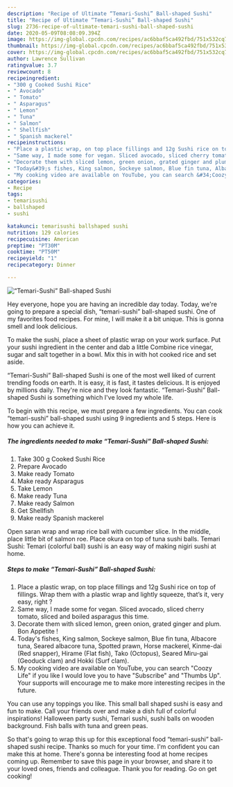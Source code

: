 ```yaml
---
description: "Recipe of Ultimate “Temari-Sushi” Ball-shaped Sushi"
title: "Recipe of Ultimate “Temari-Sushi” Ball-shaped Sushi"
slug: 2736-recipe-of-ultimate-temari-sushi-ball-shaped-sushi
date: 2020-05-09T08:08:09.394Z
image: https://img-global.cpcdn.com/recipes/ac6bbaf5ca492fbd/751x532cq70/temari-sushi-ball-shaped-sushi-recipe-main-photo.jpg
thumbnail: https://img-global.cpcdn.com/recipes/ac6bbaf5ca492fbd/751x532cq70/temari-sushi-ball-shaped-sushi-recipe-main-photo.jpg
cover: https://img-global.cpcdn.com/recipes/ac6bbaf5ca492fbd/751x532cq70/temari-sushi-ball-shaped-sushi-recipe-main-photo.jpg
author: Lawrence Sullivan
ratingvalue: 3.7
reviewcount: 8
recipeingredient:
- "300 g Cooked Sushi Rice"
- " Avocado"
- " Tomato"
- " Asparagus"
- " Lemon"
- " Tuna"
- " Salmon"
- " Shellfish"
- " Spanish mackerel"
recipeinstructions:
- "Place a plastic wrap, on top place fillings and 12g Sushi rice on top of fillings. Wrap them with a plastic wrap and lightly squeeze, that’s it, very easy, right ?"
- "Same way, I made some for vegan. Sliced avocado, sliced cherry tomato, sliced and boiled asparagus this time."
- "Decorate them with sliced lemon, green onion, grated ginger and plum. Bon Appetite !"
- "Today&#39;s fishes, King salmon, Sockeye salmon, Blue fin tuna, Albacore tuna, Seared albacore tuna, Spotted prawn, Horse mackerel, Kinme-dai (Red snapper), Hirame (Flat fish), Tako (Octopus), Seared Miru-gai (Geoduck clam) and Hokki (Surf clam)."
- "My cooking video are available on YouTube, you can search &#34;Coozy Life&#34; if you like I would love you to have &#34;Subscribe&#34; and &#34;Thumbs Up&#34;. Your supports will encourage me to make more interesting recipes in the future."
categories:
- Recipe
tags:
- temarisushi
- ballshaped
- sushi

katakunci: temarisushi ballshaped sushi 
nutrition: 129 calories
recipecuisine: American
preptime: "PT30M"
cooktime: "PT50M"
recipeyield: "1"
recipecategory: Dinner

---
```



![“Temari-Sushi” Ball-shaped Sushi](https://img-global.cpcdn.com/recipes/ac6bbaf5ca492fbd/751x532cq70/temari-sushi-ball-shaped-sushi-recipe-main-photo.jpg)

Hey everyone, hope you are having an incredible day today. Today, we're going to prepare a special dish, “temari-sushi” ball-shaped sushi. One of my favorites food recipes. For mine, I will make it a bit unique. This is gonna smell and look delicious.

To make the sushi, place a sheet of plastic wrap on your work surface. Put your sushi ingredient in the center and dab a little Combine rice vinegar, sugar and salt together in a bowl. Mix this in with hot cooked rice and set aside.

“Temari-Sushi” Ball-shaped Sushi is one of the most well liked of current trending foods on earth. It is easy, it is fast, it tastes delicious. It is enjoyed by millions daily. They're nice and they look fantastic. “Temari-Sushi” Ball-shaped Sushi is something which I've loved my whole life.


To begin with this recipe, we must prepare a few ingredients. You can cook “temari-sushi” ball-shaped sushi using 9 ingredients and 5 steps. Here is how you can achieve it.

<!--inarticleads1-->

##### The ingredients needed to make “Temari-Sushi” Ball-shaped Sushi:

1. Take 300 g Cooked Sushi Rice
1. Prepare  Avocado
1. Make ready  Tomato
1. Make ready  Asparagus
1. Take  Lemon
1. Make ready  Tuna
1. Make ready  Salmon
1. Get  Shellfish
1. Make ready  Spanish mackerel


Open saran wrap and wrap rice ball with cucumber slice. In the middle, place little bit of salmon roe. Place okura on top of tuna sushi balls. Temari Sushi: Temari (colorful ball) sushi is an easy way of making nigiri sushi at home. 

<!--inarticleads2-->

##### Steps to make “Temari-Sushi” Ball-shaped Sushi:

1. Place a plastic wrap, on top place fillings and 12g Sushi rice on top of fillings. Wrap them with a plastic wrap and lightly squeeze, that’s it, very easy, right ?
1. Same way, I made some for vegan. Sliced avocado, sliced cherry tomato, sliced and boiled asparagus this time.
1. Decorate them with sliced lemon, green onion, grated ginger and plum. Bon Appetite !
1. Today&#39;s fishes, King salmon, Sockeye salmon, Blue fin tuna, Albacore tuna, Seared albacore tuna, Spotted prawn, Horse mackerel, Kinme-dai (Red snapper), Hirame (Flat fish), Tako (Octopus), Seared Miru-gai (Geoduck clam) and Hokki (Surf clam).
1. My cooking video are available on YouTube, you can search &#34;Coozy Life&#34; if you like I would love you to have &#34;Subscribe&#34; and &#34;Thumbs Up&#34;. Your supports will encourage me to make more interesting recipes in the future.


You can use any toppings you like. This small ball shaped sushi is easy and fun to make. Call your friends over and make a dish full of colorful inspirations! Halloween party sushi, Temari sushi, sushi balls on wooden background. Fish balls with tuna and green peas. 

So that's going to wrap this up for this exceptional food “temari-sushi” ball-shaped sushi recipe. Thanks so much for your time. I'm confident you can make this at home. There's gonna be interesting food at home recipes coming up. Remember to save this page in your browser, and share it to your loved ones, friends and colleague. Thank you for reading. Go on get cooking!
